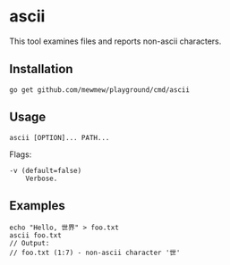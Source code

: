 ascii
=====

This tool examines files and reports non-ascii characters.

Installation
------------

	go get github.com/mewmew/playground/cmd/ascii

Usage
-----

	ascii [OPTION]... PATH...

Flags:

	-v (default=false)
		Verbose.

Examples
--------

	echo "Hello, 世界" > foo.txt
	ascii foo.txt
	// Output:
	// foo.txt (1:7) - non-ascii character '世'
